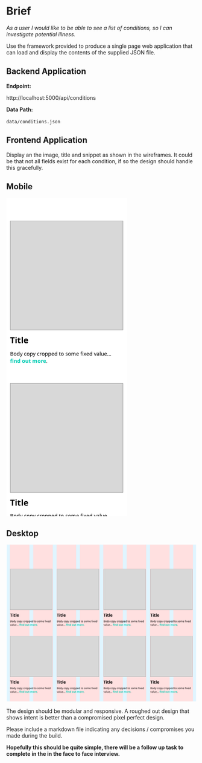 # Brief

*As a user I would like to be able to see a list of conditions, so I can investigate potential illness.*

Use the framework provided to produce a single page web application that can load and display the contents of the supplied JSON file.


## Backend Application


**Endpoint:** 

http://localhost:5000/api/conditions

**Data Path:**  

`data/conditions.json`


## Frontend Application


Display an the image, title and snippet as shown in the wireframes. It could be that not all fields exist for each condition, if so the design should handle this gracefully.

## Mobile

![](mobile.png) 

## Desktop

![](desktop.png) 

The design should be modular and responsive. A roughed out design that shows intent is better than a compromised pixel perfect design.

Please include a markdown file indicating any decisions / compromises you made during the build.

**Hopefully this should be quite simple, there will be a follow up task to complete in the in the face to face interview.**